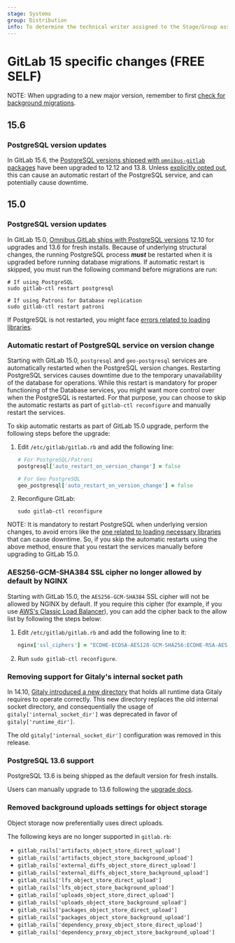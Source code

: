 ```yaml
---
stage: Systems
group: Distribution
info: To determine the technical writer assigned to the Stage/Group associated with this page, see https://about.gitlab.com/handbook/product/ux/technical-writing/#assignments
---
```


# GitLab 15 specific changes **(FREE SELF)**

NOTE:
When upgrading to a new major version, remember to first [check for background migrations](https://docs.gitlab.com/ee/update/index.html#checking-for-background-migrations-before-upgrading).

## 15.6

### PostgreSQL version updates

In GitLab 15.6, the [PostgreSQL versions shipped with `omnibus-gitlab` packages](https://docs.gitlab.com/ee/administration/package_information/postgresql_versions.html)
have been upgraded to 12.12 and 13.8. Unless
[explicitly opted out](../settings/database.md#automatic-restart-when-the-postgresql-version-changes),
this can cause an automatic restart of the PostgreSQL service, and can
potentially cause downtime.

## 15.0

### PostgreSQL version updates

In GitLab 15.0, [Omnibus GitLab ships with PostgreSQL versions](https://docs.gitlab.com/ee/administration/package_information/postgresql_versions.html) 12.10 for upgrades and 13.6 for fresh installs.
Because of underlying structural changes, the running PostgreSQL
process **_must_** be restarted when it is upgraded before running database migrations. If automatic
restart is skipped, you must run the following command before
migrations are run:

```shell
# If using PostgreSQL
sudo gitlab-ctl restart postgresql

# If using Patroni for Database replication
sudo gitlab-ctl restart patroni
```

If PostgreSQL is not restarted, you might face
[errors related to loading libraries](../settings/database.md#could-not-load-library-plpgsqlso).

### Automatic restart of PostgreSQL service on version change

Starting with GitLab 15.0, `postgresql` and `geo-postgresql` services are
automatically restarted when the PostgreSQL version changes. Restarting
PostgreSQL services causes downtime due to the temporary unavailability of the
database for operations. While this restart is mandatory for proper functioning
of the Database services, you might want more control over when the PostgreSQL
is restarted. For that purpose, you can choose to skip the automatic restarts as
part of `gitlab-ctl reconfigure` and manually restart the services.

To skip automatic restarts as part of GitLab 15.0 upgrade, perform the following
steps before the upgrade:

1. Edit `/etc/gitlab/gitlab.rb` and add the following line:

   ```ruby
   # For PostgreSQL/Patroni
   postgresql['auto_restart_on_version_change'] = false

   # For Geo PostgreSQL
   geo_postgresql['auto_restart_on_version_change'] = false
   ```

1. Reconfigure GitLab:

   ```shell
   sudo gitlab-ctl reconfigure
   ```

NOTE:
It is mandatory to restart PostgreSQL when underlying version changes, to avoid
errors like the [one related to loading necessary libraries](../settings/database.md#could-not-load-library-plpgsqlso)
that can cause downtime. So, if you skip the automatic restarts using the above
method, ensure that you restart the services manually before upgrading to GitLab
15.0.

### AES256-GCM-SHA384 SSL cipher no longer allowed by default by NGINX

Starting with GitLab 15.0, the `AES256-GCM-SHA384` SSL cipher will not be allowed by
NGINX by default. If you require this cipher (for example, if you use
[AWS's Classic Load Balancer](https://docs.aws.amazon.com/en_en/elasticloadbalancing/latest/classic/elb-ssl-security-policy.html#ssl-ciphers)),
you can add the cipher back to the allow list by following the steps below:

1. Edit `/etc/gitlab/gitlab.rb` and add the following line to it:

   ```ruby
   nginx['ssl_ciphers'] = "ECDHE-ECDSA-AES128-GCM-SHA256:ECDHE-RSA-AES128-GCM-SHA256:ECDHE-ECDSA-AES256-GCM-SHA384:ECDHE-RSA-AES256-GCM-SHA384:ECDHE-ECDSA-CHACHA20-POLY1305:ECDHE-RSA-CHACHA20-POLY1305:DHE-RSA-AES128-GCM-SHA256:DHE-RSA-AES256-GCM-SHA384:AES256-GCM-SHA384"
   ```

1. Run `sudo gitlab-ctl reconfigure`.

### Removing support for Gitaly's internal socket path

In 14.10, [Gitaly introduced a new directory](gitlab_14_changes.md#gitaly-runtime-directory) that holds all runtime data Gitaly requires to operate correctly. This new directory replaces the old internal socket directory, and consequentially the usage of `gitaly['internal_socket_dir']` was deprecated in favor of `gitaly['runtime_dir']`.

The old `gitaly['internal_socket_dir']` configuration was removed in this release.

### PostgreSQL 13.6 support

PostgreSQL 13.6 is being shipped as the default version for fresh installs.

Users can manually upgrade to 13.6 following the [upgrade docs](../settings/database.md#gitlab-150-and-later).

### Removed background uploads settings for object storage

Object storage now preferentially uses direct uploads.

The following keys are no longer supported in `gitlab.rb`:

- `gitlab_rails['artifacts_object_store_direct_upload']`
- `gitlab_rails['artifacts_object_store_background_upload']`
- `gitlab_rails['external_diffs_object_store_direct_upload']`
- `gitlab_rails['external_diffs_object_store_background_upload']`
- `gitlab_rails['lfs_object_store_direct_upload']`
- `gitlab_rails['lfs_object_store_background_upload']`
- `gitlab_rails['uploads_object_store_direct_upload']`
- `gitlab_rails['uploads_object_store_background_upload']`
- `gitlab_rails['packages_object_store_direct_upload']`
- `gitlab_rails['packages_object_store_background_upload']`
- `gitlab_rails['dependency_proxy_object_store_direct_upload']`
- `gitlab_rails['dependency_proxy_object_store_background_upload']`

